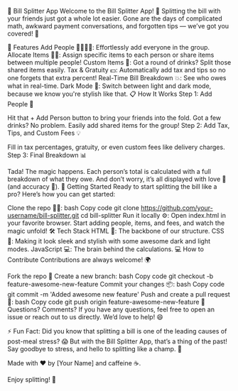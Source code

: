 💸 Bill Splitter App
Welcome to the Bill Splitter App! 🚀 Splitting the bill with your friends just got a whole lot easier. Gone are the days of complicated math, awkward payment conversations, and forgotten tips — we’ve got you covered! 🎉

🌟 Features
Add People 🙋‍♂️🙋‍♀️: Effortlessly add everyone in the group.
Allocate Items 🍔🥤: Assign specific items to each person or share items between multiple people!
Custom Items 🍻: Got a round of drinks? Split those shared items easily.
Tax & Gratuity 💵: Automatically add tax and tips so no one forgets that extra percent!
Real-Time Bill Breakdown 💥: See who owes what in real-time.
Dark Mode 🌙: Switch between light and dark mode, because we know you're stylish like that.
📋 How It Works
Step 1: Add People 👯

Hit that + Add Person button to bring your friends into the fold.
Got a few drinks? No problem. Easily add shared items for the group!
Step 2: Add Tax, Tips, and Custom Fees 💡

Fill in tax percentages, gratuity, or even custom fees like delivery charges.
Step 3: Final Breakdown 📊

Tada! The magic happens. Each person’s total is calculated with a full breakdown of what they owe.
And don’t worry, it’s all displayed with love 💖 (and accuracy 📐).
🎯 Getting Started
Ready to start splitting the bill like a pro? Here’s how you can get started:

Clone the repo 🧑‍💻:
bash
Copy code
git clone https://github.com/your-username/bill-splitter.git
cd bill-splitter
Run it locally ⚙️:
Open index.html in your favorite browser.
Start adding people, items, and fees, and watch the magic unfold!
🛠️ Tech Stack
HTML 📝: The backbone of our structure.
CSS 🎨: Making it look sleek and stylish with some awesome dark and light modes.
JavaScript 💻: The brain behind the calculations.
💻 How to Contribute
Contributions are always welcome! 🌍

Fork the repo 🍴
Create a new branch:
bash
Copy code
git checkout -b feature-awesome-new-feature
Commit your changes 📦:
bash
Copy code
git commit -m 'Added awesome new feature'
Push and create a pull request 🚀:
bash
Copy code
git push origin feature-awesome-new-feature
💬 Questions? Comments?
If you have any questions, feel free to open an issue or reach out to us directly. We’d love to help! 😄

⚡ Fun Fact:
Did you know that splitting a bill is one of the leading causes of post-meal stress? 😱 But with the Bill Splitter App, that’s a thing of the past! Say goodbye to stress, and hello to splitting like a champ. 💪

Made with ❤️ by [Your Name] and caffeine ☕.

Enjoy splitting! 🎉
